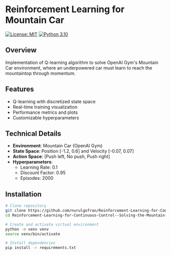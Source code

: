 # Reinforcement Learning for Mountain Car

[![License: MIT](https://img.shields.io/badge/License-MIT-yellow.svg)](https://opensource.org/licenses/MIT)
[![Python 3.10](https://img.shields.io/badge/python-3.10-blue.svg)](https://www.python.org/downloads/)

## Overview
Implementation of Q-learning algorithm to solve OpenAI Gym's Mountain Car environment, where an underpowered car must learn to reach the mountaintop through momentum.

## Features
- Q-learning with discretized state space
- Real-time training visualization
- Performance metrics and plots
- Customizable hyperparameters

## Technical Details
- **Environment**: Mountain Car (OpenAI Gym)
- **State Space**: Position [-1.2, 0.6] and Velocity [-0.07, 0.07]
- **Action Space**: [Push left, No push, Push right]
- **Hyperparameters**:
  - Learning Rate: 0.1
  - Discount Factor: 0.95
  - Episodes: 2000

## Installation

```bash
# Clone repository
git clone https://github.com/nurulgofran/Reinforcement-Learning-for-Continuous-Control--Solving-the-Mountain-Car.git
cd Reinforcement-Learning-for-Continuous-Control--Solving-the-Mountain-Car

# Create and activate virtual environment
python -m venv venv
source venv/bin/activate

# Install dependencies
pip install -r requirements.txt

